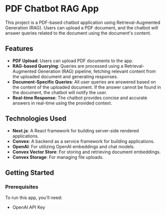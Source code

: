 # PDF Chatbot RAG App

This project is a PDF-based chatbot application using Retrieval-Augmented Generation (RAG). Users can upload a PDF document, and the chatbot will answer queries related to the document using the document's content.

## Features

- **PDF Upload**: Users can upload PDF documents to the app.
- **RAG-based Querying**: Queries are processed using a Retrieval-Augmented Generation (RAG) pipeline, fetching relevant content from the uploaded document and generating responses.
- **Document-Specific Queries**: All user queries are answered based on the content of the uploaded document. If the answer cannot be found in the document, the chatbot will notify the user.
- **Real-time Response**: The chatbot provides concise and accurate answers in real-time using the provided context.

## Technologies Used

- **Next.js**: A React framework for building server-side rendered applications.
- **Convex**: A backend as a service framework for building applications.
- **OpenAI**: For utilizing OpenAI embeddings and chat models.
- **Convex Vector Store**: For storing and retrieving document embeddings.
- **Convex Storage**: For managing file uploads.

## Getting Started

### Prerequisites

To run this app, you'll need:

- OpenAI API Key
